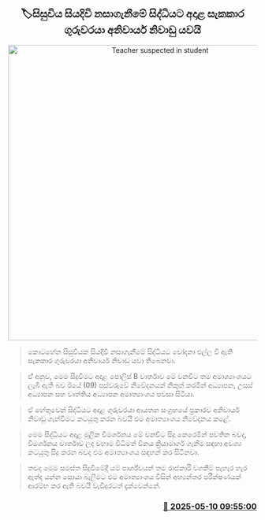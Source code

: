 <p align='center'><b><h2 align='center' title='Teacher suspected in student's suicide incident sent on compulsory leave'>🏷සිසුවිය සියදිවි නසාගැනීමේ සිද්ධියට අදාළ සැකකාර ගුරුවරයා අනිවාර්ය නිවාඩු යවයි</h2></b></p>
<p align='center'><img src='https://helakuru.sgp1.cdn.digitaloceanspaces.com/esana/images/lib/sex-abuse-child.jpg' width='600' alt='Teacher suspected in student's suicide incident sent on compulsory leave'></p>

> කොටහේන සිසුවියක සියදිවි නසාගැනීමේ සිද්ධියට චෝදනා එල්ල වී ඇති සැකකාර ගුරුවරයා අනිවාර්ය නිවාඩු යවා තිබෙනවා.

> ඒ් අනුව, මෙම සිදුවීමට අදාළ පොලිස් B වාර්තාව මේ වනවිට තම අමාශ්‍යාංශයට ලැබී ඇති බව ඊයේ (09) පස්වරුවේ නිවේදනයක් නිකුත් කරමින් අධ්‍යාපන, උසස් අධ්‍යාපන සහ වෘත්තිය අධ්‍යාපන අමාත්‍යාංශය පවසා සිටියා.

> ඒ හේතුවෙන් සිද්ධියට අදාළ ගුරුවරයා ආයතන සංග්‍රහයේ ප්‍රකාරව අනිවාර්ය නිවාඩු ගැන්වීමට කටයුතු කරන බවයි එම අමාත්‍යාංශය නිවේදනය කළ‍ේ.

> මෙම සිද්ධියට අදාළ මූලික විමර්ශනය මේ වනවිට සිදු කෙරෙමින් පවතින බවද, විමර්ශනය වාර්තාව ලද වහාම විධිමත් විනය ක්‍රියාමාර්ග ගැනීම සඳහා අවශ්‍ය කටයුතු සිදු කරන බවද එම අමාත්‍යාංශය සඳහන් කර සිටිනවා.

> තවද මෙම සමස්ත සිදුවීමේදී යම් පාර්ශ්වයන් තම රාජකාරි වගකීම් පැහැර හැර ඇත්ද යන්න සොයා බැලීමට එම අමාත්‍යාංශය විසින් අභ්‍යන්තර පරීක්ෂණයක් ආරම්භ කර ඇති බවයි වැඩිදුරටත් දැක්වෙන්නේ.



<h3 align='right'><a href='https://www.helakuru.lk/esana/p/109990/'>📅 2025-05-10 09:55:00</a></h3>

